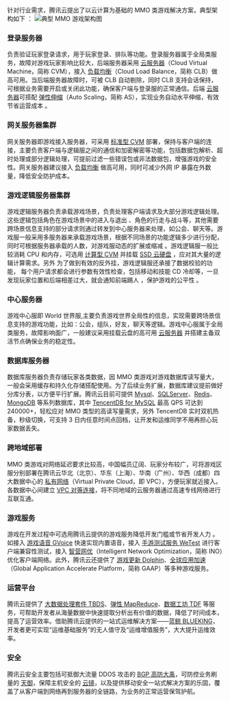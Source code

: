针对行业需求，腾讯云提出了以云计算为基础的 MMO 类游戏解决方案，典型架构如下 ：
![典型 MMO 游戏架构图](https://mc.qcloudimg.com/static/img/84a79d9090a2b5771f6d892112466fbe/1.png)
### 登录服务器
负责验证玩家登录请求，用于玩家登录、排队等功能。登录服务器属于全局类服务，故障对游戏玩家影响比较大，后端服务器采用 [云服务器](https://cloud.tencent.com/product/cvm)（Cloud Virtual Machine，简称 CVM），接入 [负载均衡](https://cloud.tencent.com/product/clb?idx=1)（Cloud Load Balance，简称 CLB）做高可用。当后端服务器故障时，可被 CLB 自动剔除，同时 CLB 支持会话保持，可根据业务需要开启或关闭此功能，确保客户端与登录服的正常通信。后端 [云服务器](https://cloud.tencent.com/product/cvm)可搭配 [弹性伸缩](https://cloud.tencent.com/product/as)（Auto Scaling，简称 AS），实现业务自动水平伸缩，有效节省运营成本 。

### 网关服务器集群
网关服务器即游戏接入服务器，可采用 [标准型 CVM](https://cloud.tencent.com/document/product/213/7154) 部署，保持与客户端的连接，主要负责客户端与逻辑服之间的通信和加密解密等功能，包括数据包解析、超时处理或部分逻辑处理，可提前过滤一些错误包或非法数据包，增强游戏的安全性。网关服务器建议接入 [负载均衡](https://cloud.tencent.com/product/clb?idx=1) 做高可用，同时可减少外网 IP 暴露在外数量，降低安全防护成本。

### 游戏逻辑服务器集群
游戏逻辑服务器负责承载游戏场景，负责处理客户端请求及大部分游戏逻辑处理。这些逻辑包括角色在游戏场景中的进入与退出 、角色的行走与战斗等，其他需要跨场景信息支持的部分请求则通过转发到中心服务器来处理，如公会、聊天等。游戏服一般采用多服务器来承载游戏场景，根据不同场景的功能逻辑多少进行分配，同时可根据服务器承载的人数，对游戏服动态的扩展或缩减 。游戏逻辑服一般比较消耗 CPU 和内存，可选用 [计算型 CVM](https://cloud.tencent.com/document/product/213/7157) 并挂载 [SSD 云硬盘](https://cloud.tencent.com/document/product/362/2392) ，应对其大量的逻辑计算需求。另外 为了做到有效的反外挂，游戏逻辑服还承接了数据校验的功能， 每个用户请求都会进行参数有效性检查，包括移动和技能 CD 冷却等，一旦发现玩家位置和后端相差过大，就会通知前端踢人 ，保护游戏的公平性 。

### 中心服务器
游戏中心服即 World 世界服,主要负责游戏世界全局性的信息，实现需要跨场景信息支持的游戏功能，比如：公会，组队，好友，聊天等逻辑。游戏中心服属于全局类服务，故障影响面广，一般建议采用挂载云盘的高可用 [云服务器](https://cloud.tencent.com/document/product/213) 并搭建主备双活节点确保业务的稳定性。

### 数据库服务器
数据库服务器负责存储玩家各类数据，因 MMO 类游戏对游戏数据库读写量大，一般会采用缓存和持久化存储搭配使用。为了后续业务扩展，数据库建议提前做好分库分表，以方便平行扩展。腾讯云目前可提供 [Mysql](https://cloud.tencent.com/product/cdb)、[SQLServer](https://cloud.tencent.com/product/sqlserver)、[Redis](https://cloud.tencent.com/product/crs)、[MongoDB](https://cloud.tencent.com/product/mongodb) 等系列数据库，其中 [TencentDB for MySQL](https://cloud.tencent.com/product/cdb) 最高 QPS 可达到 240000+，轻松应对 MMO 类型的高读写量需求，另外 TencentDB 实时双机热备，秒级切换，可支持 3 日内任意时间点回档，让开发和运维同学不用再担心玩家数据丢失。

### 跨地域部署
MMO 类游戏对网络延迟要求比较高，中国幅员辽阔、玩家分布较广，可将游戏区服分别部署在腾讯云华北（北京）、华东（上海）、华南（广州）、华西（成都）四大数据中心的 [私有网络](https://cloud.tencent.com/document/product/215/4927)（Virtual Private Cloud，即 VPC），方便玩家就近接入。各数据中心间建立 [VPC 对等连接](https://cloud.tencent.com/document/product/215/5000)，将不同地域的云服务器通过高速专线网络进行互联互通。

### 游戏服务
游戏在开发过程中可选用腾讯云提供的游戏服务降低开发门槛或节省开发人力 。如接入 [游戏语音 GVoice](https://cloud.tencent.com/product/GVoice) 快速实现内置语音，接入 [手游测试服务 WeTest](https://cloud.tencent.com/product/MGCT?idx=1) 进行客户端兼容性测试，接入 [智营网优](https://cloud.tencent.com/product/ino)（Intelligent Network Optimization，简称 INO）优化客户端网络。此外，腾讯云还提供了 [游戏更新 Dolphin](https://cloud.tencent.com/product/Dolphin)、[全球应用加速](https://cloud.tencent.com/product/gaap?idx=2)（Global Application Accelerate Platform，简称 GAAP）等多种游戏服务。

### 运营平台
腾讯云提供了 [大数据处理套件 TBDS](https://cloud.tencent.com/product/tbds)、[弹性 MapReduce](https://cloud.tencent.com/product/emr)、[数据工坊 TDF](https://cloud.tencent.com/product/tdf) 等服务，可帮助开发者从海量数据中快速提取分析出有价值的数据，降低了时间成本，提高了运营效率。借助腾讯云提供的一站式运维解决方案——[蓝鲸 BLUEKING](https://cloud.tencent.com/product/blueking)，开发者更可实现“运维基础服务”的无人值守及“运维增值服务”，大大提升运维效率。

### 安全
腾讯云安全主要包括可抵御大流量 DDOS 攻击的 [BGP 高防大禹](https://cloud.tencent.com/product/bad)，可防控业务刷量的 [天御](https://cloud.tencent.com/product/aa)，保障主机安全的 [云镜](https://cloud.tencent.com/product/hs)，以及提供移动安全一站式解决方案的乐固，覆盖了从客户端到网络再到服务器的全链路，为业务的正常运营保驾护航。
